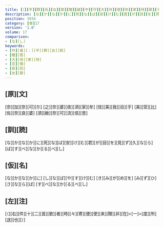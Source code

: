 ```yaml
---
title: [（][平][群][氏][女][郎][贈][越][中][守][大][伴][宿][祢][家][持][歌][十][二][首][）]
description: [な][か][な][か][に][死][な][ば][安][け][む][君][が][目][を][見][ず][久][な][ら][ば][す][べ][な][か][る][べ][し]
position: 3934
category: [巻]17
version: '1.0'
volume: 17
comparison:
- [な][し]
keywords:
- [作][者][：][平][群][女][郎]
- [贈][答]
- [大][伴][家][持]
- [恋][情]
- [悲][別]
- [女][歌]
---
```


## [原][文]

[奈][加][奈][可][尓] [之][奈][婆][夜][須][家][牟] [伎][美][我][目][乎] [美][受][比][佐][奈][良][婆] [須][敝][奈][可][流][倍][思]

## [訓][読]

[な][か][な][か][に][死][な][ば][安][け][む][君][が][目][を][見][ず][久][な][ら][ば][す][べ][な][か][る][べ][し]

## [仮][名]

[な][か][な][か][に] [し][な][ば][や][す][け][む] [き][み][が][め][を] [み][ず][ひ][さ][な][ら][ば] [す][べ][な][か][る][べ][し]

## [左][注]

[（][右][件][十][二][首][歌][者][時][々][寄][便][使][来][贈][非][在]<[一]>[度][所][送][也][）]
